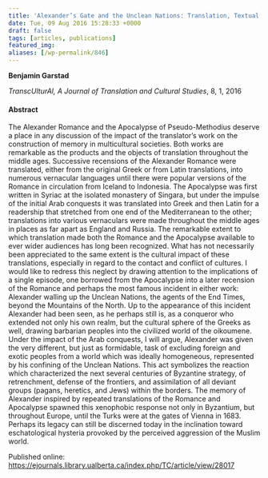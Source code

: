 ```yaml
---
title: 'Alexander’s Gate and the Unclean Nations: Translation, Textual Appropriation, and the Construction of Barriers'
date: Tue, 09 Aug 2016 15:28:33 +0000
draft: false
tags: [articles, publications]
featured_img: 
aliases: [/wp-permalink/846]
---
```


<div class="entry-post"><strong>Benjamin Garstad </strong>

<em>TranscUlturAl, A Journal of Translation and Cultural Studies</em>, 8, 1, 2016
<h4>Abstract</h4>
The Alexander Romance and the Apocalypse of Pseudo-Methodius deserve a place in any discussion of the impact of the translator’s work on the construction of memory in multicultural societies. Both works are remarkable as the products and the objects of translation throughout the middle ages. Successive recensions of the Alexander Romance were translated, either from the original Greek or from Latin translations, into numerous vernacular languages until there were popular versions of the Romance in circulation from Iceland to Indonesia. The Apocalypse was first written in Syriac at the isolated monastery of Singara, but under the impulse of the initial Arab conquests it was translated into Greek and then Latin for a readership that stretched from one end of the Mediterranean to the other; translations into various vernaculars were made throughout the middle ages in places as far apart as England and Russia. The remarkable extent to which translation made both the Romance and the Apocalypse available to ever wider audiences has long been recognized. What has not necessarily been appreciated to the same extent is the cultural impact of these translations, especially in regard to the contact and conflict of cultures. I would like to redress this neglect by drawing attention to the implications of a single episode, one borrowed from the Apocalypse into a later recension of the Romance and perhaps the most famous incident in either work: Alexander walling up the Unclean Nations, the agents of the End Times, beyond the Mountains of the North. Up to the appearance of this incident Alexander had been seen, as he perhaps still is, as a conqueror who extended not only his own realm, but the cultural sphere of the Greeks as well, drawing barbarian peoples into the civilized world of the oikoumene. Under the impact of the Arab conquests, I will argue, Alexander was given the very different, but just as formidable, task of excluding foreign and exotic peoples from a world which was ideally homogeneous, represented by his confining of the Unclean Nations. This act symbolizes the reaction which characterized the next several centuries of Byzantine strategy, of retrenchment, defense of the frontiers, and assimilation of all deviant groups (pagans, heretics, and Jews) within the borders. The memory of Alexander inspired by repeated translations of the Romance and Apocalypse spawned this xenophobic response not only in Byzantium, but throughout Europe, until the Turks were at the gates of Vienna in 1683. Perhaps its legacy can still be discerned today in the inclination toward eschatological hysteria provoked by the perceived aggression of the Muslim world.

Published online:
<a href="https://ejournals.library.ualberta.ca/index.php/TC/article/view/28017"> https://ejournals.library.ualberta.ca/index.php/TC/article/view/28017</a>

&nbsp;</div>
